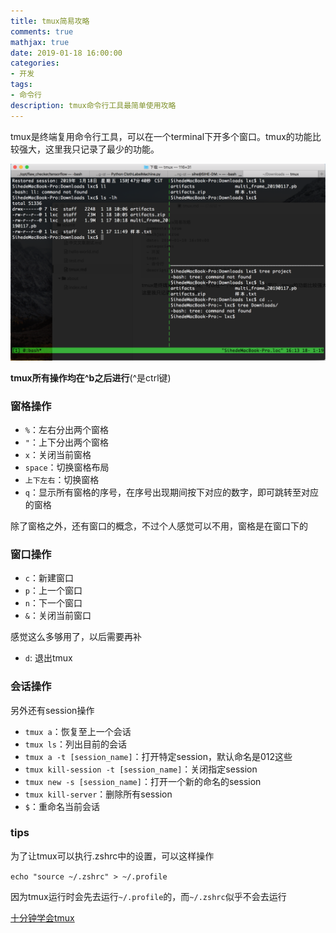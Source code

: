 ```yaml
---
title: tmux简易攻略
comments: true
mathjax: true
date: 2019-01-18 16:00:00
categories:
- 开发
tags:
- 命令行
description: tmux命令行工具最简单使用攻略
---
```


tmux是终端复用命令行工具，可以在一个terminal下开多个窗口。tmux的功能比较强大，这里我只记录了最少的功能。

![tmux](/images/tmux.png)

**tmux所有操作均在^b之后进行**(^是ctrl键)

### 窗格操作

- `%`：左右分出两个窗格
- `"`：上下分出两个窗格
- `x`：关闭当前窗格
- `space`：切换窗格布局
- `上下左右`：切换窗格
- `q`：显示所有窗格的序号，在序号出现期间按下对应的数字，即可跳转至对应的窗格

除了窗格之外，还有窗口的概念，不过个人感觉可以不用，窗格是在窗口下的

### 窗口操作

- `c`：新建窗口
- `p`：上一个窗口
- `n`：下一个窗口
- `&`：关闭当前窗口

感觉这么多够用了，以后需要再补

- `d`: 退出tmux

### 会话操作

另外还有session操作

- `tmux a`：恢复至上一个会话
- `tmux ls`：列出目前的会话
- `tmux a -t [session_name]`：打开特定session，默认命名是012这些
- `tmux kill-session -t [session_name]`：关闭指定session
- `tmux new -s [session_name]`：打开一个新的命名的session
- `tmux kill-server`：删除所有session
- `$`：重命名当前会话

### tips

为了让tmux可以执行.zshrc中的设置，可以这样操作

`echo "source ~/.zshrc" > ~/.profile`

因为tmux运行时会先去运行`~/.profile`的，而`~/.zshrc`似乎不会去运行

[十分钟学会tmux](https://www.cnblogs.com/kaiye/p/6275207.html)